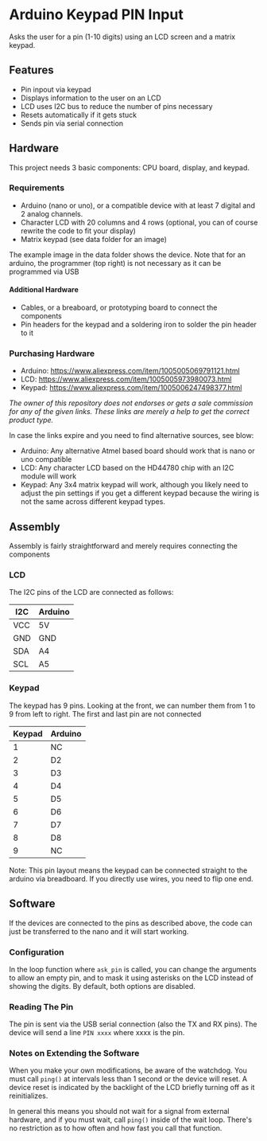 # Arduino Keypad PIN Input

Asks the user for a pin (1-10 digits) using an LCD screen and a matrix keypad.

## Features

- Pin inpout via keypad
- Displays information to the user on an LCD
- LCD uses I2C bus to reduce the number of pins necessary
- Resets automatically if it gets stuck
- Sends pin via serial connection

## Hardware

This project needs 3 basic components: CPU board, display, and keypad.

### Requirements

- Arduino (nano or uno), or a compatible device with at least 7 digital and 2 analog channels.
- Character LCD with 20 columns and 4 rows (optional, you can of course rewrite the code to fit your display)
- Matrix keypad (see data folder for an image)

The example image in the data folder shows the device.
Note that for an arduino, the programmer (top right) is not necessary as it can be programmed via USB

#### Additional Hardware

- Cables, or a breaboard, or prototyping board to connect the components
- Pin headers for the keypad and a soldering iron to solder the pin header to it

### Purchasing Hardware

- Arduino: https://www.aliexpress.com/item/1005005069791121.html
- LCD: https://www.aliexpress.com/item/1005005973980073.html
- Keypad: https://www.aliexpress.com/item/1005006247498377.html

*The owner of this repository does not endorses or gets a sale commission for any of the given links.*
*These links are merely a help to get the correct product type.*

In case the links expire and you need to find alternative sources, see blow:

- Arduino: Any alternative Atmel based board should work that is nano or uno compatible
- LCD: Any character LCD based on the HD44780 chip with an I2C module will work
- Keypad: Any 3x4 matrix keypad will work, although you likely need to adjust the pin settings if you get a different keypad because the wiring is not the same across different keypad types.

## Assembly

Assembly is fairly straightforward and merely requires connecting the components

### LCD

The I2C pins of the LCD are connected as follows:

| I2C | Arduino |
|-----|---------|
| VCC | 5V      |
| GND | GND     |
| SDA | A4      |
| SCL | A5      |

### Keypad

The keypad has 9 pins. Looking at the front, we can number them from 1 to 9 from left to right.
The first and last pin are not connected

| Keypad | Arduino |
|--------|---------|
| 1      | NC      |
| 2      | D2      |
| 3      | D3      |
| 4      | D4      |
| 5      | D5      |
| 6      | D6      |
| 7      | D7      |
| 8      | D8      |
| 9      | NC      |

Note: This pin layout means the keypad can be connected straight to the arduino via breadboard.
If you directly use wires, you need to flip one end.

## Software

If the devices are connected to the pins as described above,
the code can just be transferred to the nano and it will start working.

### Configuration

In the loop function where `ask_pin` is called,
you can change the arguments to allow an empty pin,
and to mask it using asterisks on the LCD instead of showing the digits.
By default, both options are disabled.

### Reading The Pin

The pin is sent via the USB serial connection (also the TX and RX pins).
The device will send a line `PIN xxxx` where xxxx is the pin.

### Notes on Extending the Software

When you make your own modifications, be aware of the watchdog.
You must call `ping()` at intervals less than 1 second or the device will reset.
A device reset is indicated by the backlight of the LCD briefly turning off as it reinitializes.

In general this means you should not wait for a signal from external hardware,
and if you must wait, call `ping()` inside of the wait loop.
There's no restriction as to how often and how fast you call that function.
